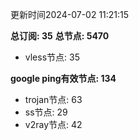 更新时间2024-07-02 11:21:15

**总订阅: 35**
**总节点: 5470**
- vless节点: 35

**google ping有效节点: 134**
- trojan节点: 63
- ss节点: 29
- v2ray节点: 42
